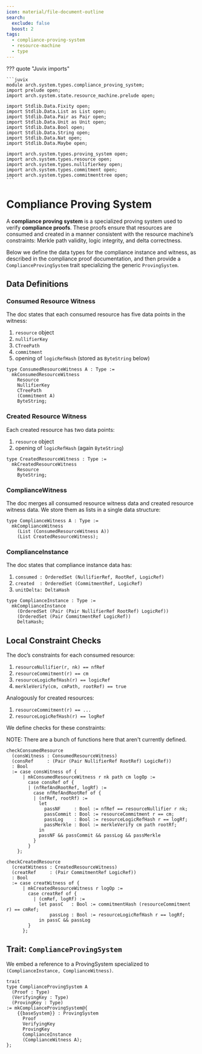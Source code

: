 ```yaml
---
icon: material/file-document-outline
search:
  exclude: false
  boost: 2
tags:
  - compliance-proving-system
  - resource-machine
  - type
---
```


??? quote "Juvix imports"

    ```juvix
    module arch.system.types.compliance_proving_system;
    import prelude open;
    import arch.system.state.resource_machine.prelude open;

    import Stdlib.Data.Fixity open;
    import Stdlib.Data.List as List open;
    import Stdlib.Data.Pair as Pair open;
    import Stdlib.Data.Unit as Unit open;
    import Stdlib.Data.Bool open;
    import Stdlib.Data.String open;
    import Stdlib.Data.Nat open;
    import Stdlib.Data.Maybe open;

    import arch.system.types.proving_system open;
    import arch.system.types.resource open;
    import arch.system.types.nullifierkey open;
    import arch.system.types.commitment open;
    import arch.system.types.commitmenttree open;
    ```

# Compliance Proving System

A **compliance proving system** is a specialized proving system used to verify
**compliance proofs**. These proofs ensure that resources are consumed and
created in a manner consistent with the resource machine’s constraints:
Merkle path validity, logic integrity, and delta correctness.

Below we define the data types for the compliance instance and witness, as
described in the compliance proof documentation, and then provide a
`ComplianceProvingSystem` trait specializing the generic `ProvingSystem`.

## Data Definitions

### Consumed Resource Witness

The doc states that each consumed resource has five data points in the witness:
1. `resource` object
2. `nullifierKey`
3. `CTreePath`
4. `commitment`
5. opening of `logicRefHash` (stored as `ByteString` below)

```juvix
type ConsumedResourceWitness A : Type :=
  mkConsumedResourceWitness
    Resource
    NullifierKey
    CTreePath
    (Commitment A)
    ByteString;
```

### Created Resource Witness

Each created resource has two data points:
1. `resource` object
2. opening of `logicRefHash` (again `ByteString`)

```juvix
type CreatedResourceWitness : Type :=
  mkCreatedResourceWitness
    Resource
    ByteString;
```

### ComplianceWitness

The doc merges all consumed resource witness data and created resource witness
data. We store them as lists in a single data structure:

```juvix
type ComplianceWitness A : Type :=
  mkComplianceWitness
    (List (ConsumedResourceWitness A))
    (List CreatedResourceWitness);
```

### ComplianceInstance

The doc states that compliance instance data has:
1. `consumed : OrderedSet (NullifierRef, RootRef, LogicRef)`
2. `created  : OrderedSet (CommitmentRef, LogicRef)`
3. `unitDelta: DeltaHash`

```juvix
type ComplianceInstance : Type :=
  mkComplianceInstance
    (OrderedSet (Pair (Pair NullifierRef RootRef) LogicRef))
    (OrderedSet (Pair CommitmentRef LogicRef))
    DeltaHash;
```

## Local Constraint Checks

The doc’s constraints for each consumed resource:

1. `resourceNullifier(r, nk) == nfRef`
2. `resourceCommitment(r) == cm`
3. `resourceLogicRefHash(r) == logicRef`
4. `merkleVerify(cm, cmPath, rootRef) == true`

Analogously for created resources:

1. `resourceCommitment(r) == ...`
2. `resourceLogicRefHash(r) == logRef`

We define checks for these constraints:

NOTE: There are a bunch of functions here that aren't currently defined.

```
checkConsumedResource
  (consWitness : ConsumedResourceWitness)
  (consRef     : (Pair (Pair NullifierRef RootRef) LogicRef))
  : Bool
  := case consWitness of {
      | mkConsumedResourceWitness r nk path cm logOp :=
        case consRef of {
        | (nfRefAndRootRef, logRf) :=
          case nfRefAndRootRef of {
          | (nfRef, rootRf) :=
            let
              passNF     : Bool := nfRef == resourceNullifier r nk;
              passCommit : Bool := resourceCommitment r == cm;
              passLog    : Bool := resourceLogicRefHash r == logRf;
              passMerkle : Bool := merkleVerify cm path rootRf;
            in 
            passNF && passCommit && passLog && passMerkle
          }
        }
    };

checkCreatedResource
  (creatWitness : CreatedResourceWitness)
  (creatRef     : (Pair CommitmentRef LogicRef))
  : Bool
  := case creatWitness of {
      | mkCreatedResourceWitness r logOp :=
        case creatRef of {
          | (cmRef, logRf) :=
            let passC   : Bool := commitmentHash (resourceCommitment r) == cmRef; 
                passLog : Bool := resourceLogicRefHash r == logRf;
            in passC && passLog
        }
      };
```

## Trait: `ComplianceProvingSystem`

We embed a reference to a ProvingSystem specialized
to `(ComplianceInstance, ComplianceWitness)`.

```juvix
trait
type ComplianceProvingSystem A
  (Proof : Type)
  (VerifyingKey : Type)
  (ProvingKey : Type)
:= mkComplianceProvingSystem@{
    {{baseSystem}} : ProvingSystem
      Proof
      VerifyingKey
      ProvingKey
      ComplianceInstance
      (ComplianceWitness A);
};
```
